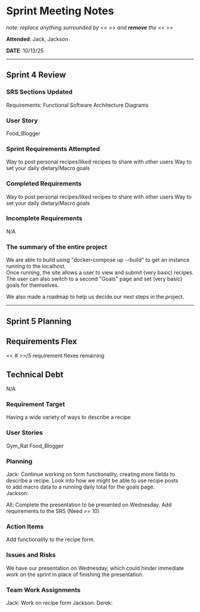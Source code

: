 # Sprint Meeting Notes

*note: replace anything surrounded by << >> and **remove** the << >>*

**Attended**: Jack, Jackson

**DATE**: 10/13/25

***

## Sprint 4 Review

### SRS Sections Updated

Requirements: Functional
Software Architecture Diagrams

### User Story

Food_Blogger

### Sprint Requirements Attempted

Way to post personal recipes/liked recipes to share with other users
Way to set your daily dietary/Macro goals

### Completed Requirements

Way to post personal recipes/liked recipes to share with other users
Way to set your daily dietary/Macro goals

### Incomplete Requirements

N/A

### The summary of the entire project

We are able to build using "docker-compose up --build" to get an instance running to the localhost.  
Once running, the site allows a user to view and submit (very basic) recipes.  
The user can also switch to a second "Goals" page and set (very basic) goals for themselves.

We also made a roadmap to help us decide our next steps in the project.

***

## Sprint 5 Planning

## Requirements Flex

<< # >>/5 requirement flexes remaining

## Technical Debt

N/A

### Requirement Target

Having a wide variety of ways to describe a recipe

### User Stories

Gym_Rat
Food_Blogger

### Planning

Jack: Continue working on form functionality, creating more fields to describe a recipe. Look into how we might be able to use recipe posts  
to add macro data to a running daily total for the goals page.  
Jackson:  

All: Complete the presentation to be presented on Wednesday. Add requirements to the SRS (Need >= 10)

### Action Items

Add functionality to the recipe form.

### Issues and Risks

We have our presentation on Wednesday, which could hinder immediate work on the sprint in place of finishing the presentation.

### Team Work Assignments

Jack: Work on recipe form
Jackson:
Derek:
